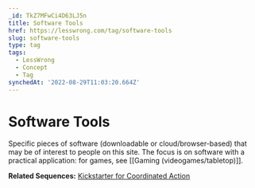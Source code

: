 ```yaml
---
_id: TkZ7MFwCi4D63LJ5n
title: Software Tools
href: https://lesswrong.com/tag/software-tools
slug: software-tools
type: tag
tags:
  - LessWrong
  - Concept
  - Tag
synchedAt: '2022-08-29T11:03:20.664Z'
---
```

# Software Tools

Specific pieces of software (downloadable or cloud/browser-based) that may be of interest to people on this site. The focus is on software with a practical application: for games, see [[Gaming (videogames/tabletop)]].

**Related Sequences:** [Kickstarter for Coordinated Action](https://www.lesswrong.com/s/vz9Zrj3oBGsttG3Jh)
